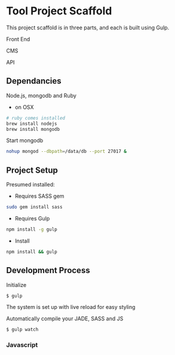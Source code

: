 # Tool Project Scaffold

This project scaffold is in three parts, and each is built using Gulp.

Front End

CMS

API

## Dependancies

Node.js, mongodb and Ruby

* on OSX

````bash
# ruby comes installed
brew install nodejs
brew install mongodb
````

Start mongodb

````bash
nohup mongod --dbpath=/data/db --port 27017 &
````

## Project Setup

Presumed installed: 

* Requires SASS gem

````bash
sudo gem install sass
````
* Requires Gulp

````bash
npm install -g gulp
````
* Install

````bash
npm install && gulp
````

## Development Process

Initialize

````bash
$ gulp
````

The system is set up with live reload for easy styling

Automatically compile your JADE, SASS and JS

````bash
$ gulp watch
````

### Javascript
